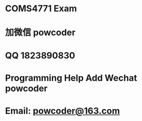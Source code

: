 # COMS4771 Exam
# 加微信 powcoder

# QQ 1823890830

# Programming Help Add Wechat powcoder

# Email: powcoder@163.com

